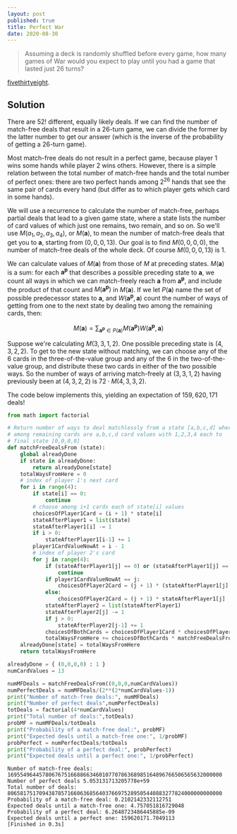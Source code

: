 ```yaml
---
layout: post
published: true
title: Perfect War
date: 2020-08-30
---
```


>Assuming a deck is randomly shuffled before every game, how many games of War would you expect to play until you had a game that lasted just 26 turns?

[fivethirtyeight](https://fivethirtyeight.com/features/are-you-a-pinball-wizard/).

<!--more-->

## Solution

There are $52!$ different, equally likely deals. If we can find the number of match-free deals that result in a $26$-turn game, we can divide the former by the latter number to get our answer (which is the inverse of the probability of getting a $26$-turn game).

Most match-free deals do not result in a perfect game, because player 1 wins some hands while player 2 wins others. However, there is a simple relation between the total number of match-free hands and the total number of perfect ones: there are two perfect hands among $2^{26}$ hands that see the same pair of cards every hand (but differ as to which player gets which card in some hands).

We will use a recurrence to calculate the number of match-free, perhaps partial deals that lead to a given game state, where a state lists the number of card values of which just one remains, two remain, and so on. So we'll use $M(a_1,a_2,a_3,a_4)$, or $M(\mathbf{a})$, to mean the number of match-free deals that get you to $\mathbf{a}$, starting from $(0,0,0,13)$. Our goal is to find $M(0,0,0,0)$, the number of match-free deals of the whole deck. Of course $M(0,0,0,13)$ is $1$.

We can calculate values of $M(\mathbf{a})$ from those of $M$ at preceding states. $M(\mathbf{a})$ is a sum: for each $\mathbf{a^p}$ that describes a possible preceding state to $\mathbf{a}$, we count all ways in which we can match-freely reach $\mathbf{a}$ from $\mathbf{a^p}$, and include the product of that count and $M(\mathbf{a^p})$ in $M(\mathbf{a})$. If we let $P(\mathbf{a})$ name the set of possible predecessor states to $\mathbf{a}$, and $W(\mathbf{a^p},\mathbf{a})$ count the number of ways of getting from one to the next state by dealing two among the remaining cards, then:

$$M(\mathbf{a}) =
\sum_{\mathbf{a^p} \in P(\mathbf{a})} 
M(\mathbf{a^p}) W(\mathbf{a^p},\mathbf{a})$$

Suppose we're calculating $M(3,3,1,2)$. One possible preceding state is $(4,3,2,2)$. To get to the new state without matching, we can choose any of the $6$ cards in the three-of-the-value group and any of the $6$ in the two-of-the-value group, and distribute these two cards in either of the two possible ways. So the number of ways of arriving match-freely at $(3,3,1,2)$ having previously been at $(4,3,2,2)$ is $72 \cdot M(4,3,3,2)$.

The code below implements this, yielding an expectation of $159,620,171$ deals!

```python
from math import factorial

# Return number of ways to deal matchlessly from a state [a,b,c,d] where
# among remaining cards are a,b,c,d card values with 1,2,3,4 each to
# final state [0,0,0,0]
def matchFreeDealsFrom (state):
	global alreadyDone
	if state in alreadyDone:
		return alreadyDone[state]
	totalWaysFromHere = 0
	# index of player 1's next card
	for i in range(4):
		if state[i] == 0:
			continue
		# choose among i+1 cards each of state[i] values
		choicesOfPlayer1Card = (i + 1) * state[i]
		stateAfterPlayer1 = list(state)
		stateAfterPlayer1[i] -= 1
		if i > 0:
			stateAfterPlayer1[i-1] += 1
		player1CardValueNowAt = i - 1
		# index of player 2's card
		for j in range(4):
			if (stateAfterPlayer1[j] == 0) or (stateAfterPlayer1[j] == 1 and player1CardValueNowAt == j):
				continue
			if player1CardValueNowAt == j:
				choicesOfPlayer2Card = (j + 1) * (stateAfterPlayer1[j] - 1)
			else:
				choicesOfPlayer2Card = (j + 1) * stateAfterPlayer1[j]
			stateAfterPlayer2 = list(stateAfterPlayer1)
			stateAfterPlayer2[j] -= 1
			if j > 0:
				stateAfterPlayer2[j-1] += 1
			choicesOfBothCards = choicesOfPlayer1Card * choicesOfPlayer2Card
			totalWaysFromHere += choicesOfBothCards * matchFreeDealsFrom(tuple(stateAfterPlayer2))
	alreadyDone[state] = totalWaysFromHere
	return totalWaysFromHere

alreadyDone = { (0,0,0,0) : 1 }
numCardValues = 13

numMFDeals = matchFreeDealsFrom((0,0,0,numCardValues))
numPerfectDeals = numMFDeals/(2**(2*numCardValues-1))
print("Number of match-free deals:", numMFDeals)
print("Number of perfect deals",numPerfectDeals)
totDeals = factorial(4*numCardValues)
print("Total number of deals:",totDeals)
probMF = numMFDeals/totDeals
print("Probability of a match-free deal:", probMF)
print("Expected deals until a match-free one:", 1/probMF)
probPerfect = numPerfectDeals/totDeals
print("Probability of a perfect deal:", probPerfect)
print("Expected deals until a perfect one:", 1/probPerfect)
```

```
Number of match-free deals: 16955496445780676751668866346010770786368985164896766506565632000000
Number of perfect deals 5.053131713205778e+59
Total number of deals: 80658175170943878571660636856403766975289505440883277824000000000000
Probability of a match-free deal: 0.2102142332112751
Expected deals until a match-free one: 4.757051816729048
Probability of a perfect deal: 6.2648723486445885e-09
Expected deals until a perfect one: 159620171.7049113
[Finished in 0.3s]
```

<br>
